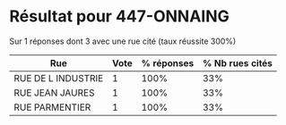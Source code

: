 # Résultat pour 447-ONNAING

Sur 1 réponses dont 3 avec une rue cité (taux réussite 300%)

| Rue | Vote | % réponses | % Nb rues cités|
|-----|------|------------|----------------|
| RUE DE L INDUSTRIE | 1 | 100% | 33%|
| RUE JEAN JAURES | 1 | 100% | 33%|
| RUE PARMENTIER | 1 | 100% | 33%|
